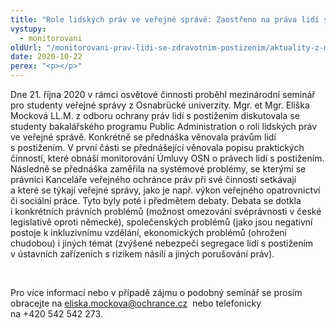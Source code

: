 ```yaml
---
title: "Role lidských práv ve veřejné správě: Zaostřeno na práva lidí s postižením"
vystupy:
  - monitorovani
oldUrl: "/monitorovani-prav-lidi-se-zdravotnim-postizenim/aktuality-z-monitorovani/aktuality-z-monitorovani-2020/role-lidskych-prav-ve-verejne-sprave-zaostreno-na-prava-lidi-s-postizenim/"
date: 2020-10-22
perex: "<p></p>"
---
```


<!-- imported from the old website -->

<p>Dne 21. října 2020 v rámci osvětové činnosti proběhl mezinárodní seminář pro studenty veřejné správy z Osnabrücké univerzity. Mgr. et Mgr. Eliška Mocková LL.M. z odboru ochrany práv lidí s postižením diskutovala se studenty bakalářského programu Public Administration o roli lidských práv ve veřejné správě. Konkrétně se přednáška věnovala právům lidí s postižením. V první části se přednášející věnovala popisu praktických činností, které obnáší monitorování Úmluvy OSN o právech lidí s postižením. Následně se přednáška zaměřila na systémové problémy, se kterými se právníci Kanceláře veřejného ochránce práv při své činnosti setkávají a které se týkají veřejné správy, jako je např. výkon veřejného opatrovnictví či sociální práce. Tyto byly poté i předmětem debaty. Debata se dotkla i konkrétních právních problémů (možnost omezování svéprávnosti v české legislativě oproti německé), společenských problémů (jako jsou negativní postoje k inkluzivnímu vzdělání, ekonomických problémů (ohrožení chudobou) i jiných témat (zvýšené nebezpečí segregace lidí s postižením v ústavních zařízeních s rizikem násilí a jiných porušování práv).</p> <p> </p> Pro více informací nebo v případě zájmu o podobný seminář se prosím obracejte na <a href="mailto:eliska.mockova@ochrance.cz">eliska.mockova@ochrance.cz</a>  nebo telefonicky na +420 542 542 273.

